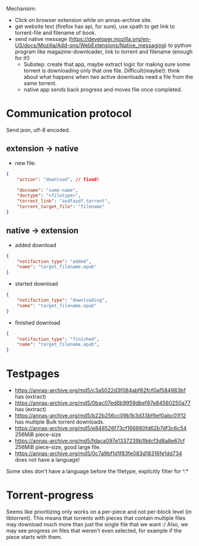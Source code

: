 Mechanism:
* Click on browser extension while on annas-archive site.
* get website text (firefox has api, for sure), use xpath to get link to
  torrent-file and filename of book.
* send native message
  (https://developer.mozilla.org/en-US/docs/Mozilla/Add-ons/WebExtensions/Native_messaging)
  to python program like magazine-downloader, link to torrent and filename
  (enough for it!)
  * Substep: create that app, maybe extract logic for making sure some torrent
    is downloading only that one file.
    Difficult(maybe!): think about what happens when two active downloads need a
    file from the same torrent.
  * native app sends back progress and moves file once completed.
# Communication protocol
Send json, utf-8 encoded.
## extension -> native
* new file:
```json
{
    "action": "download", // fixed!

    "docname": "some-name",
    "doctype": "<filetype>",
    "torrent_link": "asdfasdf.torrent",
    "torrent_target_file": "filename"
}
```
## native -> extension
* added download
```json
{
    "notifaction_type": "added",
    "name": "target_filename.epub"
}
```
* started download
```json
{
    "notifaction_type": "downloading",
    "name": "target_filename.epub"
}
```
* finished download
```json
{
    "notifaction_type": "finished",
    "name": "target_filename.epub",
}
```

# Testpages
* https://annas-archive.org/md5/c3a5022d3f084abf62fcf0af584983bf has (extract)
* https://annas-archive.org/md5/0bac07ed6b9959dbef87e84560250a77 has (extract)
* https://annas-archive.org/md5/b22b256cc09b1b3d33bf6ef0abc01f12 has multiple
  Bulk torrent downloads.
* https://annas-archive.org/md5/e848526f73cf166880fd62b7df3c6c54 256MiB piece-size
* https://annas-archive.org/md5/fdaca097e1337239b19dcf3d8a8e67cf 256MiB
  piece-size, good large file.
* https://annas-archive.org/md5/0c7a9bf1d1f83fe083d18316fe1dd734 does not have a
  language!

Some sites don't have a language before the filetype, explicitly filter for ^\.*

# Torrent-progress
Seems like prioritizing only works on a per-piece and not per-block level (in
libtorrent).
This means that torrents with pieces that contain multiple files may download
much more than just the single file that we want :/
Also, we may see progress on files that weren't even selected, for example if
the piece starts with them.
